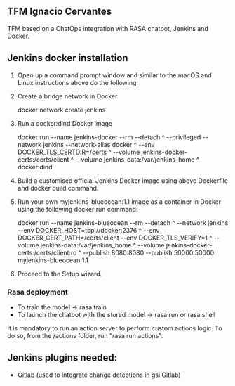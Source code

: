 ## TFM Ignacio Cervantes

TFM based on a ChatOps integration with RASA chatbot, Jenkins and Docker.

## Jenkins docker installation
1. Open up a command prompt window and similar to the macOS and Linux instructions above do the following:

2. Create a bridge network in Docker

	docker network create jenkins

3. Run a docker:dind Docker image

	docker run --name jenkins-docker --rm --detach ^
	  --privileged --network jenkins --network-alias docker ^
	  --env DOCKER_TLS_CERTDIR=/certs ^
	  --volume jenkins-docker-certs:/certs/client ^
	  --volume jenkins-data:/var/jenkins_home ^
	  docker:dind

4. Build a customised official Jenkins Docker image using above Dockerfile and docker build command.

5. Run your own myjenkins-blueocean:1.1 image as a container in Docker using the following docker run command:

	docker run --name jenkins-blueocean --rm --detach ^
	  --network jenkins --env DOCKER_HOST=tcp://docker:2376 ^
	  --env DOCKER_CERT_PATH=/certs/client --env DOCKER_TLS_VERIFY=1 ^
	  --volume jenkins-data:/var/jenkins_home ^
	  --volume jenkins-docker-certs:/certs/client:ro ^
	  --publish 8080:8080 --publish 50000:50000 myjenkins-blueocean:1.1

6. Proceed to the Setup wizard.

### Rasa deployment
* To train the model -> rasa train
* To launch the chatbot with the stored model -> rasa run or rasa shell 

It is mandatory to run an action server to perform custom actions logic. To do so, from the /actions folder, run "rasa run actions".

## Jenkins plugins needed:
* Gitlab (used to integrate change detections in gsi Gitlab)